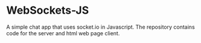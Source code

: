 # WebSockets-JS

A simple chat app that uses socket.io in Javascript. The repository contains code for the server and html web page client.  